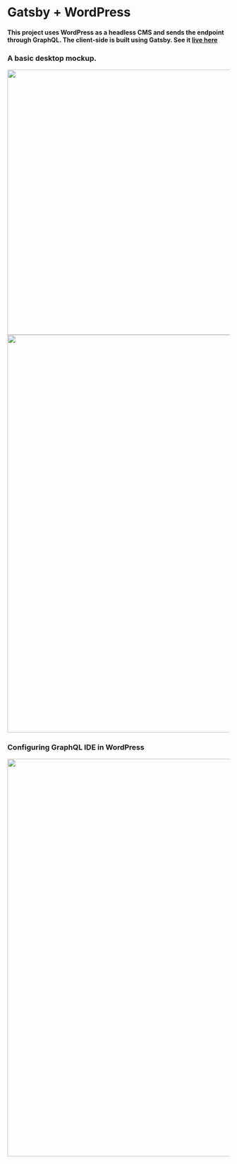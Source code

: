 # Gatsby + WordPress
#### This project uses WordPress as a headless CMS and sends the endpoint through GraphQL. The client-side is built using Gatsby. See it [live here](https://jynxkitchen.netlify.app/)
### A basic desktop mockup.

<img src="https://user-images.githubusercontent.com/73447863/118385697-1d05bf00-b5c6-11eb-8bd6-a17f4688c452.png" width="600" markdown="1" />
<img src="https://user-images.githubusercontent.com/73447863/118385693-17a87480-b5c6-11eb-8d3d-6a46b9834941.png" width="900" markdown="1" />

### Configuring GraphQL IDE in WordPress

<img src="https://user-images.githubusercontent.com/73447863/118422661-7fb79300-b678-11eb-8702-8fa83eec56ae.jpg" width="900" markdown="1" />
